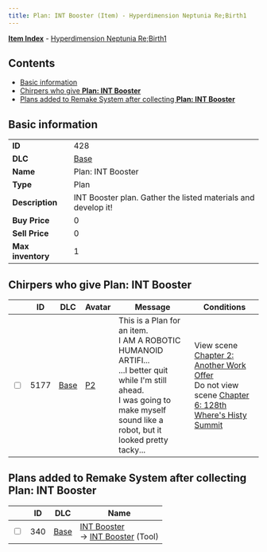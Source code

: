 ```yaml
---
title: Plan: INT Booster (Item) - Hyperdimension Neptunia Re;Birth1
---
```


[**Item Index**](/neptunia/rb1/item/index.html) - [Hyperdimension Neptunia Re;Birth1](/neptunia/rb1)

## Contents

- [Basic information](#basic-information)
- [Chirpers who give **Plan: INT Booster**](#chirpers-who-give-plan-int-booster)
- [Plans added to Remake System after collecting **Plan: INT Booster**](#plans-added-to-remake-system-after-collecting-plan-int-booster)

## Basic information

|   |   |
| -- | -- |
| **ID** | 428 |
| **DLC** | [Base](/neptunia/rb1/dlc/1-base.html) |
| **Name** | Plan: INT Booster |
| **Type** | Plan |
| **Description** | INT Booster plan. Gather the listed materials and develop it! |
| **Buy Price** | 0 |
| **Sell Price** | 0 |
| **Max inventory** | 1 |


## Chirpers who give **Plan: INT Booster**

|    | ID | DLC | Avatar | Message | Conditions |
| -- | -- | --- | ------ | ------- | ---------- |
| <input type="checkbox" id="rb1-chirper-event-1-5177" class="trackbox" /> | 5177 | [Base](/neptunia/rb1/dlc/1-base.html) | [P2](/neptunia/rb1/undefined/1-245-p2.html) | This is a Plan for an item.<br />I AM A ROBOTIC HUMANOID ARTIFI...<br />...I better quit while I'm still ahead.<br />I was going to make myself sound like a robot, but it looked pretty tacky... | View scene [Chapter 2: Another Work Offer](/neptunia/rb1/scene/1-221-chapter-2-another-work-offer.html)<br />Do not view scene [Chapter 6: 128th Where's Histy Summit](/neptunia/rb1/scene/1-601-chapter-6-128th-wheres-histy-summit.html) |


## Plans added to Remake System after collecting **Plan: INT Booster**

|    | ID | DLC | Name |
| -- | -- | --- | ---- |
| <input type="checkbox" id="rb1-remake-1-340" class="trackbox" /> | 340 | [Base](/neptunia/rb1/dlc/1-base.html) | [INT Booster](/neptunia/rb1/remake/1-340-int-booster.html)<br /> → [INT Booster](/neptunia/rb1/item/1-33-int-booster.html) (Tool) |
